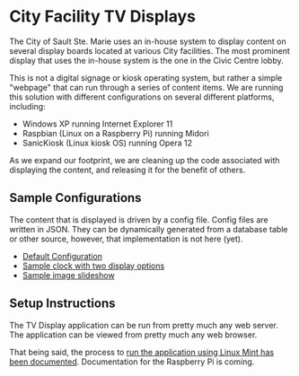 # City Facility TV Displays

The City of Sault Ste. Marie uses an in-house system to display content on several display boards
located at various City facilities.  The most prominent display that uses the in-house system
is the one in the Civic Centre lobby.

This is not a digital signage or kiosk operating system, but rather a simple "webpage" that can run through a series of
content items.  We are running this solution with different configurations on several different platforms, including:

- Windows XP running Internet Explorer 11
- Raspbian (Linux on a Raspberry Pi) running Midori
- SanicKiosk (Linux kiosk OS) running Opera 12

As we expand our footprint, we are cleaning up the code associated with displaying the content,
and releasing it for the benefit of others.


## Sample Configurations

The content that is displayed is driven by a config file.  Config files are written in JSON.
They can be dynamically generated from a database table or other source, however, that implementation is not here (yet).

- [Default Configuration](https://cityssm.github.io/tv-display/)
- [Sample clock with two display options](https://cityssm.github.io/tv-display/?config=sample-clock)
- [Sample image slideshow](https://cityssm.github.io/tv-display/?config=sample-image)


## Setup Instructions

The TV Display application can be run from pretty much any web server.
The application can be viewed from pretty much any web browser.

That being said, the process to [run the application using Linux Mint has been documented](docs/SETUP-linuxMint.md).
Documentation for the Raspberry Pi is coming.

